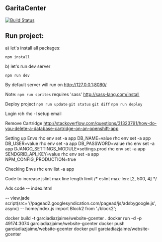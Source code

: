 GaritaCenter
----

[![Build Status](https://travis-ci.org/garciadiazjaime/website-garitacenter.svg)](https://travis-ci.org/garciadiazjaime/website-garitacenter)

Run project:
----
a) let's install all packages:

`npm install`

b) let's run dev server

`npm run dev`

By default server will run on http://127.0.0.1:8080/

Note: `npm run sprites` requires 'sass'
http://sass-lang.com/install

Deploy project
`npm run update`
`git status`
`git diff`
`npm run deploy`

Login rch
rhc -l setup email

Remove Cartridge
http://stackoverflow.com/questions/31323791/how-do-you-delete-a-database-cartridge-on-an-openshift-app

Setting up Envs
rhc env set -a app DB_NAME=value
rhc env set -a app DB_USER=value
rhc env set -a app DB_PASSWORD=value
rhc env set -a app DJANGO_SETTINGS_MODULE=settings.prod
rhc env set -a app SENDGRID_API_KEY=value
rhc env set -a app NPM_CONFIG_PRODUCTION=true

Checking Envs
rhc env list -a app

Code to increase jslint max line length limit
/* eslint max-len: [2, 500, 4] */

Ads code
-- index.html
<script async src="//pagead2.googlesyndication.com/pagead/js/adsbygoogle.js"></script>
-- view.jade
script(src='//pagead2.googlesyndication.com/pagead/js/adsbygoogle.js', async)
-- home/index.js
import Block2 from './block2';
<Block2 />

docker build -t garciadiazjaime/website-gcenter .
docker run -d -p 49174:3074 garciadiazjaime/website-gcenter
docker push garciadiazjaime/website-gcenter
docker pull garciadiazjaime/website-gcenter
